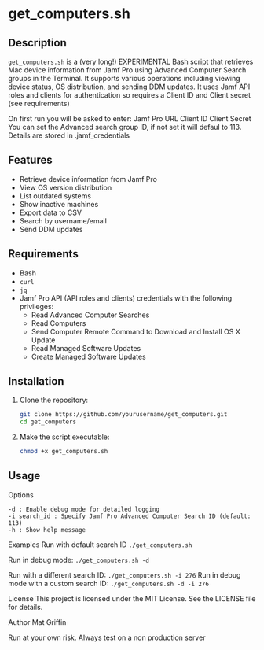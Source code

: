# get_computers.sh

## Description
`get_computers.sh` is a (very long!) EXPERIMENTAL Bash script that retrieves Mac device information from Jamf Pro using Advanced Computer Search groups in the Terminal. It supports various operations including viewing device status, OS distribution, and sending DDM updates. It uses Jamf API roles and clients for authentication so requires a Client ID and Client secret (see requirements)

On first run you will be asked to enter:
Jamf Pro URL
Client ID
Client Secret
You can set the Advanced search group ID, if not set it will defaul to 113.
Details are stored in .jamf_credentials 

## Features
- Retrieve device information from Jamf Pro
- View OS version distribution
- List outdated systems
- Show inactive machines
- Export data to CSV
- Search by username/email
- Send DDM updates

## Requirements
- Bash
- `curl`
- `jq`
- Jamf Pro API (API roles and clients) credentials with the following privileges:
  - Read Advanced Computer Searches
  - Read Computers
  - Send Computer Remote Command to Download and Install OS X Update
  - Read Managed Software Updates
  - Create Managed Software Updates

## Installation
1. Clone the repository:
    ```sh
    git clone https://github.com/yourusername/get_computers.git
    cd get_computers
    ```

2. Make the script executable:
    ```sh
    chmod +x get_computers.sh
    ```

## Usage
Options
```
-d : Enable debug mode for detailed logging
-i search_id : Specify Jamf Pro Advanced Computer Search ID (default: 113)
-h : Show help message
```

Examples
Run with default search ID
`./get_computers.sh`

Run in debug mode:
`./get_computers.sh -d`

Run with a different search ID:
`./get_computers.sh -i 276`
Run in debug mode with a custom search ID:
`./get_computers.sh -d -i 276`

License
This project is licensed under the MIT License. See the LICENSE file for details.

Author
Mat Griffin

Run at your own risk.
Always test on a non production server
